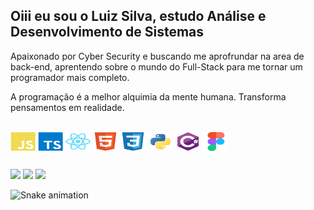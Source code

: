 ## Oiii eu sou o Luiz Silva, estudo Análise e Desenvolvimento de Sistemas

Apaixonado por Cyber Security e buscando me aprofrundar na area de back-end, aprentendo sobre o mundo do Full-Stack para me tornar um programador mais completo.

A programação é a melhor alquimia da mente humana. Transforma pensamentos em realidade.

<div style="display: inline_block"><br>
  <img align="center" alt="silva-Js" height="30" width="40" src="https://raw.githubusercontent.com/devicons/devicon/master/icons/javascript/javascript-plain.svg">
  <img align="center" alt="Silva-Ts" height="30" width="40" src="https://raw.githubusercontent.com/devicons/devicon/master/icons/typescript/typescript-plain.svg">
  <img align="center" alt="Silva-React" height="30" width="40" src="https://raw.githubusercontent.com/devicons/devicon/master/icons/react/react-original.svg">
  <img align="center" alt="Silva-HTML" height="30" width="40" src="https://raw.githubusercontent.com/devicons/devicon/master/icons/html5/html5-original.svg">
  <img align="center" alt="Silva-CSS" height="30" width="40" src="https://raw.githubusercontent.com/devicons/devicon/master/icons/css3/css3-original.svg">
  <img align="center" alt="Silva-Python" height="30" width="40" src="https://raw.githubusercontent.com/devicons/devicon/master/icons/python/python-original.svg">
  <img align="center" alt="Silva-Csharp" height="30" width="40" src="https://raw.githubusercontent.com/devicons/devicon/master/icons/csharp/csharp-original.svg">
  <img align="center" alt="Silva-Figma" height="30" width="40" src="https://raw.githubusercontent.com/devicons/devicon/master/icons/figma/figma-original.svg">

</div>
  
  ##
 
<div> 
  <a href="https://www.linkedin.com/in/luizsilvaprogramador" target="_blank"><img src="https://img.shields.io/badge/-LinkedIn-%230077B5?style=for-the-badge&logo=linkedin&logoColor=white" target="_blank"></a>
  <a href="https://instagram.com/luiz_silva07l" target="_blank"><img src="https://img.shields.io/badge/-Instagram-%23E4405F?style=for-the-badge&logo=instagram&logoColor=white" target="_blank"></a>
  <a href = "mailto:silva.contact01@gmail.com"><img src="https://img.shields.io/badge/-Gmail-%23333?style=for-the-badge&logo=gmail&logoColor=white" target="_blank"></a>
  
</div>



![Snake animation](https://github.com/luizsilvaa/luizsilvaa/blob/output/github-contribution-grid-snake.svg)


